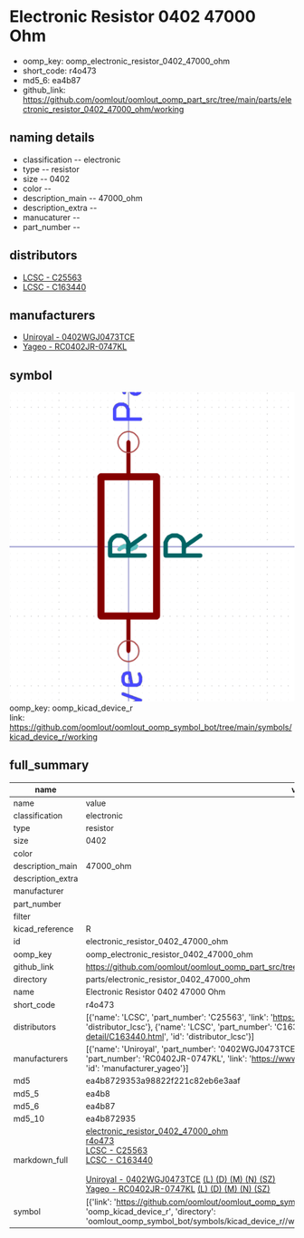 # Electronic Resistor 0402 47000 Ohm

  
* oomp_key: oomp_electronic_resistor_0402_47000_ohm 
* short_code: r4o473
* md5_6: ea4b87  
* github_link: https://github.com/oomlout/oomlout_oomp_part_src/tree/main/parts/electronic_resistor_0402_47000_ohm/working  
## naming details
* classification -- electronic
* type -- resistor
* size -- 0402
* color -- 
* description_main -- 47000_ohm
* description_extra -- 
* manucaturer -- 
* part_number -- 

## distributors
* [LCSC - C25563](https://lcsc.com/product-detail/C25563.html)  
* [LCSC - C163440](https://lcsc.com/product-detail/C163440.html)  

## manufacturers
* [Uniroyal - 0402WGJ0473TCE]()  
* [Yageo - RC0402JR-0747KL](https://www.yageo.com/en/Chart/Download/pdf/RC0402JR-0747KL)  

## symbol

![](symbol/0/working/working_600.png)  
oomp_key: oomp_kicad_device_r  
link: https://github.com/oomlout/oomlout_oomp_symbol_bot/tree/main/symbols/kicad_device_r/working  


## full_summary
| name | value | 
| --- | --- | 
| name | value | 
| classification | electronic | 
| type | resistor | 
| size | 0402 | 
| color |  | 
| description_main | 47000_ohm | 
| description_extra |  | 
| manufacturer |  | 
| part_number |  | 
| filter |  | 
| kicad_reference | R | 
| id | electronic_resistor_0402_47000_ohm | 
| oomp_key | oomp_electronic_resistor_0402_47000_ohm | 
| github_link | https://github.com/oomlout/oomlout_oomp_part_src/tree/main/parts/electronic_resistor_0402_47000_ohm/working | 
| directory | parts/electronic_resistor_0402_47000_ohm | 
| name | Electronic Resistor 0402 47000 Ohm | 
| short_code | r4o473 | 
| distributors | [{'name': 'LCSC', 'part_number': 'C25563', 'link': 'https://lcsc.com/product-detail/C25563.html', 'id': 'distributor_lcsc'}, {'name': 'LCSC', 'part_number': 'C163440', 'link': 'https://lcsc.com/product-detail/C163440.html', 'id': 'distributor_lcsc'}] | 
| manufacturers | [{'name': 'Uniroyal', 'part_number': '0402WGJ0473TCE', 'link': '', 'id': 'manufacturer_uniroyal'}, {'name': 'Yageo', 'part_number': 'RC0402JR-0747KL', 'link': 'https://www.yageo.com/en/Chart/Download/pdf/RC0402JR-0747KL', 'id': 'manufacturer_yageo'}] | 
| md5 | ea4b8729353a98822f221c82eb6e3aaf | 
| md5_5 | ea4b8 | 
| md5_6 | ea4b87 | 
| md5_10 | ea4b872935 | 
| markdown_full | [electronic_resistor_0402_47000_ohm](https://github.com/oomlout/oomlout_oomp_part_src/tree/main/parts/electronic_resistor_0402_47000_ohm/working)<br>[r4o473](https://github.com/oomlout/oomlout_oomp_part_src/tree/main/parts/electronic_resistor_0402_47000_ohm/working)<br>[LCSC - C25563<br>](https://lcsc.com/product-detail/C25563.html)[LCSC - C163440<br>](https://lcsc.com/product-detail/C163440.html)<br>[Uniroyal - 0402WGJ0473TCE]() [(L)  ](https://www.lcsc.com/search?q=0402WGJ0473TCE)[(D)  ](https://www.digikey.com/en/products?,keywords=0402WGJ0473TCE)[(M)  ](https://www.mouser.com/Search/Refine?Keyword=0402WGJ0473TCE)[(N)  ](https://www.newark.com/search?st=0402WGJ0473TCE)[(SZ)  ](https://so.szlcsc.com/global.html?k=0402WGJ0473TCE)<br>[Yageo - RC0402JR-0747KL](https://www.yageo.com/en/Chart/Download/pdf/RC0402JR-0747KL) [(L)  ](https://www.lcsc.com/search?q=RC0402JR-0747KL)[(D)  ](https://www.digikey.com/en/products?,keywords=RC0402JR-0747KL)[(M)  ](https://www.mouser.com/Search/Refine?Keyword=RC0402JR-0747KL)[(N)  ](https://www.newark.com/search?st=RC0402JR-0747KL)[(SZ)  ](https://so.szlcsc.com/global.html?k=RC0402JR-0747KL)<br> | 
| symbol | [{'link': 'https://github.com/oomlout/oomlout_oomp_symbol_bot/tree/main/symbols/kicad_device_r', 'oomp_key': 'oomp_kicad_device_r', 'directory': 'oomlout_oomp_symbol_bot/symbols/kicad_device_r//working/working.kicad_sym'}] | 
